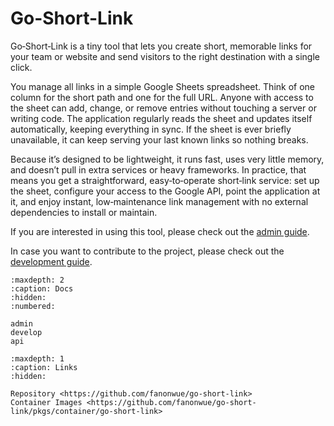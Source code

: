 # Go-Short-Link

Go‑Short‑Link is a tiny tool that lets you create short, memorable links for your team or website and send visitors to 
the right destination with a single click. 

You manage all links in a simple Google Sheets spreadsheet. Think of one 
column for the short path and one for the full URL. Anyone with access to the sheet can add, change, or remove 
entries without touching a server or writing code. The application regularly reads the sheet and updates itself automatically, 
keeping everything in sync. If the sheet is ever briefly unavailable, it can keep serving your last known links so 
nothing breaks. 

Because it’s designed to be lightweight, it runs fast, uses very little memory, and doesn’t pull in extra
services or heavy frameworks. In practice, that means you get a straightforward, easy‑to‑operate short‑link service: 
set up the sheet, configure your access to the Google API, point the application at it, and enjoy instant, 
low‑maintenance link management with no external dependencies to install or maintain.

If you are interested in using this tool, please check out the [admin guide](admin.md).

In case you want to contribute to the project, please check out the [development guide](develop.md).

```{toctree}
:maxdepth: 2
:caption: Docs
:hidden:
:numbered:

admin
develop
api

```

```{toctree}
:maxdepth: 1
:caption: Links
:hidden:

Repository <https://github.com/fanonwue/go-short-link>
Container Images <https://github.com/fanonwue/go-short-link/pkgs/container/go-short-link>

```